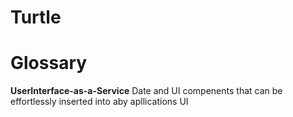 # Turtle

# Glossary

**UserInterface-as-a-Service** Date and UI compenents that can be effortlessly inserted into aby apllications UI
  
 #
 
 
 #
 
 
 
 #
 
 
 
 #
